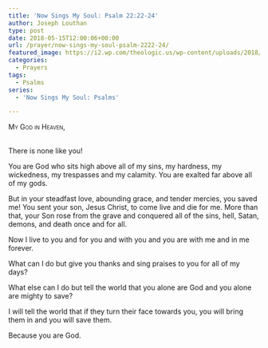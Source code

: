 ```yaml
---
title: 'Now Sings My Soul: Psalm 22:22-24'
author: Joseph Louthan
type: post
date: 2018-05-15T12:00:06+00:00
url: /prayer/now-sings-my-soul-psalm-2222-24/
featured_image: https://i2.wp.com/theologic.us/wp-content/uploads/2018/05/1-3-1024x640.jpg?resize=825%2C510
categories:
  - Prayers
tags:
  - Psalms
series:
  - 'Now Sings My Soul: Psalms'

---
```


<div style="font-variant: small-caps;">
  My God in Heaven,
</div>
&nbsp;

There is none like you!

You are God who sits high above all of my sins, my hardness, my wickedness, my trespasses and my calamity. You are exalted far above all of my gods.

But in your steadfast love, abounding grace, and tender mercies, you saved me! You sent your son, Jesus Christ, to come live and die for me. More than that, your Son rose from the grave and conquered all of the sins, hell, Satan, demons, and death once and for all.

Now I live to you and for you and with you and you are with me and in me forever.

What can I do but give you thanks and sing praises to you for all of my days?

What else can I do but tell the world that you alone are God and you alone are mighty to save?

I will tell the world that if they turn their face towards you, you will bring them in and you will save them.

Because you are God.
